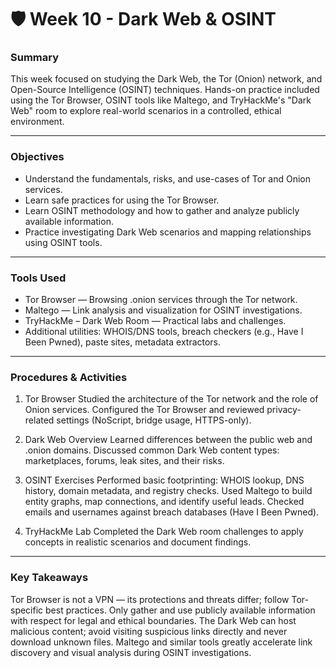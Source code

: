 # 🛡️ Week 10 - Dark Web & OSINT
### Summary
This week focused on studying the Dark Web, the Tor (Onion) network, and Open-Source Intelligence (OSINT) techniques. Hands-on practice included using the Tor Browser, OSINT tools like Maltego, and TryHackMe's "Dark Web" room to explore real-world scenarios in a controlled, ethical environment.

---

### Objectives
 - Understand the fundamentals, risks, and use-cases of Tor and Onion services.
 - Learn safe practices for using the Tor Browser.
 - Learn OSINT methodology and how to gather and analyze publicly available information.
 - Practice investigating Dark Web scenarios and mapping relationships using OSINT tools.

---

### Tools Used
 - Tor Browser — Browsing .onion services through the Tor network.
 - Maltego — Link analysis and visualization for OSINT investigations.
 - TryHackMe – Dark Web Room — Practical labs and challenges.
 - Additional utilities: WHOIS/DNS tools, breach checkers (e.g., Have I Been Pwned), paste sites, metadata extractors.

---

### Procedures & Activities

1. Tor Browser
Studied the architecture of the Tor network and the role of Onion services.
Configured the Tor Browser and reviewed privacy-related settings (NoScript, bridge usage, HTTPS-only).

2. Dark Web Overview
Learned differences between the public web and .onion domains.
Discussed common Dark Web content types: marketplaces, forums, leak sites, and their risks.

3. OSINT Exercises
Performed basic footprinting: WHOIS lookup, DNS history, domain metadata, and registry checks.
Used Maltego to build entity graphs, map connections, and identify useful leads.
Checked emails and usernames against breach databases (Have I Been Pwned).

4. TryHackMe Lab
Completed the Dark Web room challenges to apply concepts in realistic scenarios and document findings.

---

### Key Takeaways
Tor Browser is not a VPN — its protections and threats differ; follow Tor-specific best practices.
Only gather and use publicly available information with respect for legal and ethical boundaries.
The Dark Web can host malicious content; avoid visiting suspicious links directly and never download unknown files.
Maltego and similar tools greatly accelerate link discovery and visual analysis during OSINT investigations.

